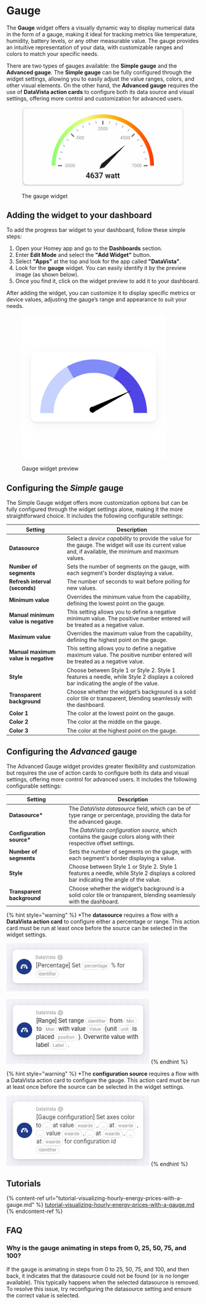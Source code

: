 # Gauge

The **Gauge** widget offers a visually dynamic way to display numerical data in the form of a gauge, making it ideal for tracking metrics like temperature, humidity, battery levels, or any other measurable value. The gauge provides an intuitive representation of your data, with customizable ranges and colors to match your specific needs.

There are two types of gauges available: the **Simple gauge** and the **Advanced gauge**. The **Simple gauge** can be fully configured through the widget settings, allowing you to easily adjust the value ranges, colors, and other visual elements. On the other hand, the **Advanced gauge** requires the use of **DataVista action cards** to configure both its data source and visual settings, offering more control and customization for advanced users.

<figure><img src="../../.gitbook/assets/gauge.png" alt=""><figcaption><p>The gauge widget</p></figcaption></figure>

## Adding the widget to your dashboard

To add the progress bar widget to your dashboard, follow these simple steps:

1. Open your Homey app and go to the **Dashboards** section.
2. Enter **Edit Mode** and select the **"Add Widget"** button.
3. Select **"Apps"** at the top and look for the app called **"DataVista"**.
4. Look for the **gauge** widget. You can easily identify it by the preview image (as shown below).
5. Once you find it, click on the widget preview to add it to your dashboard.

After adding the widget, you can customize it to display specific metrics or device values, adjusting the gauge’s range and appearance to suit your needs.

<figure><picture><source srcset="../../.gitbook/assets/preview-dark (1) (1) (1) (1) (1).png" media="(prefers-color-scheme: dark)"><img src="../../.gitbook/assets/preview-light (1) (1) (1) (1) (1).png" alt="" width="375"></picture><figcaption><p>Gauge widget preview</p></figcaption></figure>

## Configuring the _Simple_ gauge

The Simple Gauge widget offers more customization options but can be fully configured through the widget settings alone, making it the more straightforward choice. It includes the following configurable settings:

<table><thead><tr><th width="180">Setting</th><th width="549">Description</th></tr></thead><tbody><tr><td><strong>Datasource</strong></td><td>Select a <em>device capability</em> to provide the value for the gauge. The widget will use its current value and, if available, the minimum and maximum values.</td></tr><tr><td><strong>Number of segments</strong></td><td>Sets the number of segments on the gauge, with each segment's border displaying a value.</td></tr><tr><td><strong>Refresh interval (seconds)</strong></td><td>The number of seconds to wait before polling for new values.</td></tr><tr><td><strong>Minimum value</strong></td><td>Overrides the minimum value from the capability, defining the lowest point on the gauge.</td></tr><tr><td><strong>Manual minimum value is negative</strong></td><td>This setting allows you to define a negative minimum value. The positive number entered will be treated as a negative value.</td></tr><tr><td><strong>Maximum value</strong></td><td>Overrides the maximum value from the capability, defining the highest point on the gauge.</td></tr><tr><td><strong>Manual maximum value is negative</strong></td><td>This setting allows you to define a negative maximum value. The positive number entered will be treated as a negative value.</td></tr><tr><td><strong>Style</strong></td><td>Choose between Style 1 or Style 2. Style 1 features a needle, while Style 2 displays a colored bar indicating the angle of the value.</td></tr><tr><td><strong>Transparent background</strong></td><td>Choose whether the widget’s background is a solid color tile or transparent, blending seamlessly with the dashboard.</td></tr><tr><td><strong>Color 1</strong></td><td>The color at the lowest point on the gauge.</td></tr><tr><td><strong>Color 2</strong></td><td>The color at the middle on the gauge.</td></tr><tr><td><strong>Color 3</strong></td><td>The color at the highest point on the gauge.</td></tr></tbody></table>

## Configuring the _Advanced_ gauge

The Advanced Gauge widget provides greater flexibility and customization but requires the use of action cards to configure both its data and visual settings, offering more control for advanced users. It includes the following configurable settings:

<table><thead><tr><th width="184">Setting</th><th width="551">Description</th></tr></thead><tbody><tr><td><strong>Datasource*</strong></td><td>The <em>DataVista datasource</em> field, which can be of type range or percentage, providing the data for the advanced gauge.</td></tr><tr><td><strong>Configuration source*</strong></td><td>The <em>DataVista configuration source</em>, which contains the gauge colors along with their respective offset settings.</td></tr><tr><td><strong>Number of segments</strong></td><td>Sets the number of segments on the gauge, with each segment's border displaying a value.</td></tr><tr><td><strong>Style</strong></td><td>Choose between Style 1 or Style 2. Style 1 features a needle, while Style 2 displays a colored bar indicating the angle of the value.</td></tr><tr><td><strong>Transparent background</strong></td><td>Choose whether the widget’s background is a solid color tile or transparent, blending seamlessly with the dashboard.</td></tr></tbody></table>

{% hint style="warning" %}
\*The **datasource** requires a flow with a **DataVista action card** to configure either a percentage or range. This action card must be run at least once before the source can be selected in the widget settings.

![](<../../.gitbook/assets/actioncard-set-percentage (2).jpg>)\
\
![](<../../.gitbook/assets/action-set-range (2).png>)
{% endhint %}

{% hint style="warning" %}
\*The **configuration source** requires a flow with a DataVista action card to configure the gauge. This action card must be run at least once before the source can be selected in the widget settings.

![](<../../.gitbook/assets/actioncard-set-gaugeconfig (1).jpg>)
{% endhint %}

## Tutorials

{% content-ref url="tutorial-visualizing-hourly-energy-prices-with-a-gauge.md" %}
[tutorial-visualizing-hourly-energy-prices-with-a-gauge.md](tutorial-visualizing-hourly-energy-prices-with-a-gauge.md)
{% endcontent-ref %}

## FAQ

### Why is the gauge animating in steps from 0, 25, 50, 75, and 100?

If the gauge is animating in steps from 0 to 25, 50, 75, and 100, and then back, it indicates that the datasource could not be found (or is no longer available). This typically happens when the selected datasource is removed. To resolve this issue, try reconfiguring the datasource setting and ensure the correct value is selected.
